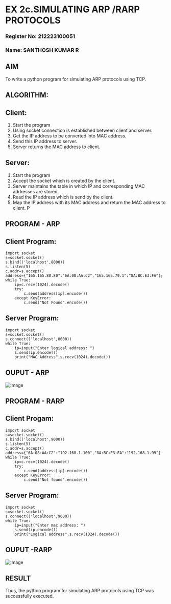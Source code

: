# EX 2c.SIMULATING ARP /RARP PROTOCOLS
### Register No: 212223100051
### Name: SANTHOSH KUMAR R
## AIM
To write a python program for simulating ARP protocols using TCP.
## ALGORITHM:
## Client:
1. Start the program
2. Using socket connection is established between client and server.
3. Get the IP address to be converted into MAC address.
4. Send this IP address to server.
5. Server returns the MAC address to client.
## Server:
1. Start the program
2. Accept the socket which is created by the client.
3. Server maintains the table in which IP and corresponding MAC addresses are
stored.
4. Read the IP address which is send by the client.
5. Map the IP address with its MAC address and return the MAC address to client.
P
## PROGRAM - ARP
## Client Program:
```
import socket
s=socket.socket()
s.bind(('localhost',8000))
s.listen(5)
c,addr=s.accept()
address={"165.165.80.80":"6A:08:AA:C2","165.165.79.1":"8A:BC:E3:FA"};
while True:
    ip=c.recv(1024).decode()
    try:
        c.send(address[ip].encode())
    except KeyError:
        c.send("Not Found".encode())    
```
## Server Program:
```
import socket
s=socket.socket()
s.connect(('localhost',8000))
while True:
    ip=input("Enter logical address: ")
    s.send(ip.encode())
    print("MAC Address",s.recv(1024).decode())
```
## OUPUT - ARP
![image](https://github.com/SanjaiOfficial/2c.ARP_RARP_PROTOCOLS/assets/151763180/9473d293-579b-45c6-8ca4-ac7e6efd213f)

## PROGRAM - RARP
## Client Progam:
```
import socket
s=socket.socket()
s.bind(('localhost',9000))
s.listen(5)
c,addr=s.accept()
address={"6A:08:AA:C2":"192.168.1.100","8A:BC:E3:FA":"192.168.1.99"}
while True:
    ip=c.recv(1024).decode()
    try:
        c.send(address[ip].encode())
    except KeyError:
        c.send("Not found".encode())    
```
## Server Program:
```
import socket
s=socket.socket()
s.connect(('localhost',9000))
while True:
    ip=input("Enter mac address: ")
    s.send(ip.encode())
    print("Logical address",s.recv(1024).decode())
```
## OUPUT -RARP
![image](https://github.com/SanjaiOfficial/2c.ARP_RARP_PROTOCOLS/assets/151763180/a6286599-9fff-4c52-87f5-10f84989f680)


## RESULT
Thus, the python program for simulating ARP protocols using TCP was successfully 
executed.
